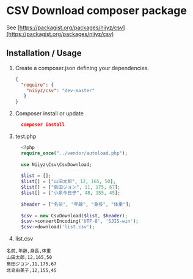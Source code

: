 CSV Download composer package
========================================

See [https://packagist.org/packages/niiyz/csv](https://packagist.org/packages/niiyz/csv)

Installation / Usage
--------------------

1. Create a composer.json defining your dependencies. 

    ``` json
    {
      "require": {
        "niiyz/csv": "dev-master"
       }
    }
    ```

2. Composer install or update 
    ``` json
      composer install
    ```

3. test.php 

    ``` php
      <?php
      require_once("../vendor/autoload.php");
      
      use Niiyz\Csv\CsvDownload;
  
      $list = [];
      $list[] = ["山田太郎", 12, 165, 50];
      $list[] = ["島田ジョン", 11, 175, 67];
      $list[] = ["小泉今日子", 48, 155, 45];
      
      $header = ["名前", "年齢", "身長", "体重"];
      
      $csv = new CsvDownload($list, $header);
      $csv->convertEncoding('UTF-8', 'SJIS-win');
      $csv->download('list.csv');
    ``` 

4. list.csv
  ``` text
  名前,年齢,身長,体重
  山田太郎,12,165,50
  島田ジョン,11,175,67
  北島由美子,12,155,45
  ```
    
